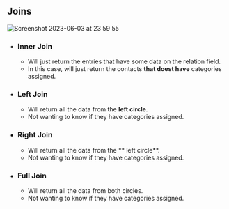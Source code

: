 

## Joins
![Screenshot 2023-06-03 at 23 59 55](https://github.com/gustavos00/personal-notes/assets/73289907/34448325-9009-4312-936a-03bd9081b162)

- ### Inner Join
  - Will just return the entries that have some data on the relation field. 
  - In this case, will just return the contacts **that doest have** categories assigned.
  
- ### Left Join
  - Will return all the data from the **left circle**. 
  - Not wanting to know if they have categories assigned.
  
- ### Right Join
  - Will return all the data from the ** left circle**. 
  - Not wanting to know if they have categories assigned.
 
- ### Full Join
  - Will return all the data from both circles.
  - Not wanting to know if they have categories assigned.

